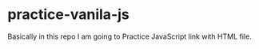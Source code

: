 # practice-vanila-js

Basically in this repo I am going to Practice JavaScript link with HTML file.

 
